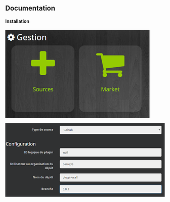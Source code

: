 ## Documentation

#### Installation

[![Read the Docs](docs/install-1.png)](docs/install-1.png)

[![Read the Docs](docs/install-2.png)](docs/install-2.png)

